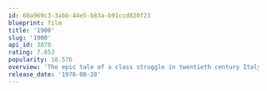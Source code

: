 ```yaml
---
id: 60a969c3-3abb-44e5-b83a-b91ccd820f23
blueprint: film
title: '1900'
slug: '1900'
api_id: 3870
rating: 7.853
popularity: 18.576
overview: 'The epic tale of a class struggle in twentieth century Italy, as seen through the eyes of two childhood friends on opposing sides.'
release_date: '1976-08-28'
---
```

